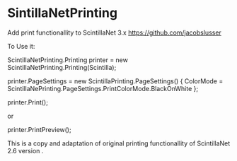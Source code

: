 # SintillaNetPrinting
Add print functionallity to ScintillaNet 3.x https://github.com/jacobslusser

To Use it:

ScintillaNetPrinting.Printing printer = new ScintillaNetPrinting.Printing(Scintilla);

printer.PageSettings = new ScintillaPrinting.PageSettings() 
{ 
    ColorMode = ScintillaNePrinting.PageSettings.PrintColorMode.BlackOnWhite 
};

printer.Print();

or

printer.PrintPreview();

This is a copy and adaptation of original printing functionallity of ScintillaNet 2.6 version .
